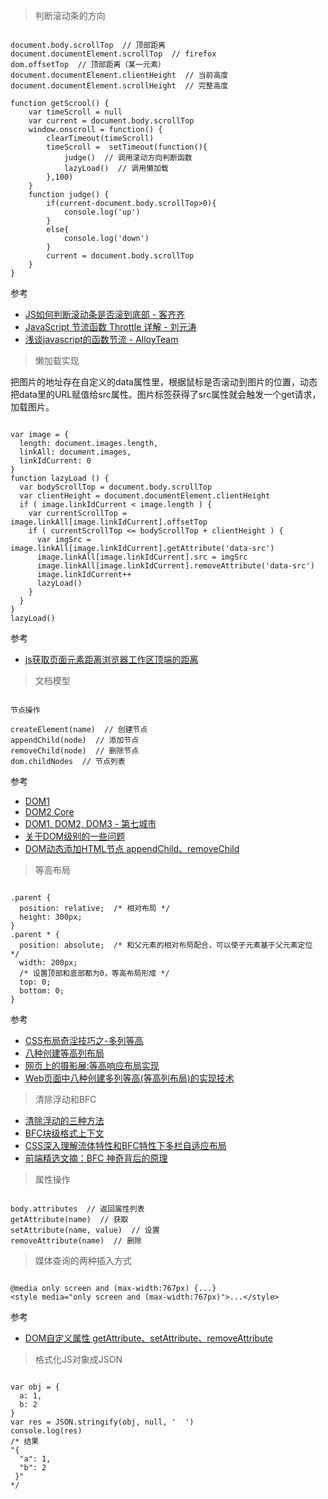 > 判断滚动条的方向

```

document.body.scrollTop  // 顶部距离
document.documentElement.scrollTop  // firefox
dom.offsetTop  // 顶部距离（某一元素）
document.documentElement.clientHeight  // 当前高度
document.documentElement.scrollHeight  // 完整高度

function getScrool() {
	var timeScroll = null
	var current = document.body.scrollTop
	window.onscroll = function() {
		clearTimeout(timeScroll)
		timeScroll =  setTimeout(function(){
			judge()  // 调用滚动方向判断函数
			lazyLoad()  // 调用懒加载
		},100)
	}
	function judge() {
		if(current-document.body.scrollTop>0){
			console.log('up')
		}
		else{
			console.log('down')
		}
		current = document.body.scrollTop
	}
}

```

参考

* [JS如何判断滚动条是否滚到底部 - 客齐齐](http://www.kqiqi.com/knowledge/program/1131.html)
* [JavaScript 节流函数 Throttle 详解 - 刘元涛](http://blog.csdn.net/u013510614/article/details/51920770)
* [浅谈javascript的函数节流 - AlloyTeam](http://www.alloyteam.com/2012/11/javascript-throttle/)

> 懒加载实现

把图片的地址存在自定义的data属性里，根据鼠标是否滚动到图片的位置，动态把data里的URL赋值给src属性。图片标签获得了src属性就会触发一个get请求，加载图片。

```

var image = {
  length: document.images.length,
  linkAll: document.images,
  linkIdCurrent: 0
}
function lazyLoad () {
  var bodyScrollTop = document.body.scrollTop
  var clientHeight = document.documentElement.clientHeight
  if ( image.linkIdCurrent < image.length ) {
    var currentScrollTop = image.linkAll[image.linkIdCurrent].offsetTop
    if ( currentScrollTop <= bodyScrollTop + clientHeight ) {
      var imgSrc = image.linkAll[image.linkIdCurrent].getAttribute('data-src')
      image.linkAll[image.linkIdCurrent].src = imgSrc
      image.linkAll[image.linkIdCurrent].removeAttribute('data-src')
      image.linkIdCurrent++
      lazyLoad()
    }
  }
}
lazyLoad()

```

参考

* [js获取页面元素距离浏览器工作区顶端的距离](http://www.cnblogs.com/qdphr/p/5798773.html)

> 文档模型

```

节点操作

createElement(name)  // 创建节点
appendChild(node)  // 添加节点
removeChild(node)  // 删除节点
dom.childNodes  // 节点列表

```

参考

* [DOM1](https://www.w3.org/TR/REC-DOM-Level-1/level-one-core.html)
* [DOM2 Core](https://www.w3.org/TR/2000/REC-DOM-Level-2-Core-20001113/core.html)
* [DOM1, DOM2, DOM3 - 第七城市](http://www.th7.cn/web/js/201511/133510.shtml)
* [关于DOM级别的一些问题](https://segmentfault.com/a/1190000000366311)
* [DOM动态添加HTML节点 appendChild、removeChild](http://blog.csdn.net/pan_junbiao/article/details/9262515)

> 等高布局

```

.parent {
  position: relative;  /* 相对布局 */
  height: 300px;
}
.parent * {
  position: absolute;  /* 和父元素的相对布局配合，可以使子元素基于父元素定位 */
  width: 200px;
  /* 设置顶部和底部都为0，等高布局形成 */
  top: 0;
  bottom: 0;
}

```

参考

* [CSS布局奇淫技巧之-多列等高](http://www.cnblogs.com/2050/archive/2012/07/31/2616460.html)
* [八种创建等高列布局](http://www.w3cplus.com/css/creaet-equal-height-columns)
* [网页上的摄影展:等高响应布局实现](http://www.cnblogs.com/zhangmingze/p/4864367.html)
* [Web页面中八种创建多列等高(等高列布局)的实现技术](http://www.jb51.net/css/68810.html)

> 清除浮动和BFC

* [清除浮动的三种方法](http://www.cnblogs.com/qiye2016/p/5868217.html)
* [BFC块级格式上下文](http://www.cnblogs.com/qiye2016/p/5880121.html)
* [CSS深入理解流体特性和BFC特性下多栏自适应布局](http://www.zhangxinxu.com/wordpress/2015/02/css-deep-understand-flow-bfc-column-two-auto-layout/)
* [前端精选文摘：BFC 神奇背后的原理](http://www.cnblogs.com/lhb25/p/inside-block-formatting-ontext.html)

> 属性操作

```

body.attributes  // 返回属性列表
getAttribute(name)  // 获取
setAttribute(name, value)  // 设置
removeAttribute(name)  // 删除

```

> 媒体查询的两种插入方式

```

@media only screen and (max-width:767px) {...}
<style media="only screen and (max-width:767px)">...</style>

```

参考

* [DOM自定义属性 getAttribute、setAttribute、removeAttribute](http://blog.csdn.net/pan_junbiao/article/details/9262637)

> 格式化JS对象成JSON

```

var obj = {
  a: 1,
  b: 2
}
var res = JSON.stringify(obj, null, '  ')
console.log(res)
/* 结果
"{
  "a": 1,
  "b": 2
 }"
*/

```